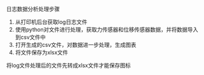 日志数据分析处理步骤

1. 从打印机后台获取log日志文件
2. 使用python对文件进行处理，获取力传感器和位移传感器数据，并将数据导入到csv文件中
3. 打开生成的csv文件，对数据进一步处理，生成图表
4. 将文件保存为xlsx文件

将log文件处理后的文件先转成xlsx文件才能保存图标

